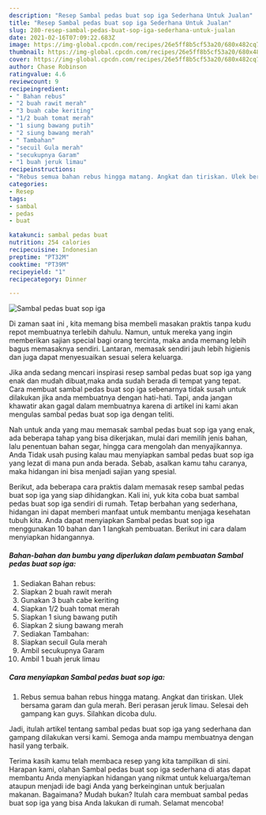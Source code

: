 ```yaml
---
description: "Resep Sambal pedas buat sop iga Sederhana Untuk Jualan"
title: "Resep Sambal pedas buat sop iga Sederhana Untuk Jualan"
slug: 280-resep-sambal-pedas-buat-sop-iga-sederhana-untuk-jualan
date: 2021-02-16T07:09:22.683Z
image: https://img-global.cpcdn.com/recipes/26e5ff8b5cf53a20/680x482cq70/sambal-pedas-buat-sop-iga-foto-resep-utama.jpg
thumbnail: https://img-global.cpcdn.com/recipes/26e5ff8b5cf53a20/680x482cq70/sambal-pedas-buat-sop-iga-foto-resep-utama.jpg
cover: https://img-global.cpcdn.com/recipes/26e5ff8b5cf53a20/680x482cq70/sambal-pedas-buat-sop-iga-foto-resep-utama.jpg
author: Chase Robinson
ratingvalue: 4.6
reviewcount: 9
recipeingredient:
- " Bahan rebus"
- "2 buah rawit merah"
- "3 buah cabe keriting"
- "1/2 buah tomat merah"
- "1 siung bawang putih"
- "2 siung bawang merah"
- " Tambahan"
- "secuil Gula merah"
- "secukupnya Garam"
- "1 buah jeruk limau"
recipeinstructions:
- "Rebus semua bahan rebus hingga matang. Angkat dan tiriskan. Ulek bersama garam dan gula merah. Beri perasan jeruk limau. Selesai deh gampang kan guys. Silahkan dicoba dulu."
categories:
- Resep
tags:
- sambal
- pedas
- buat

katakunci: sambal pedas buat 
nutrition: 254 calories
recipecuisine: Indonesian
preptime: "PT32M"
cooktime: "PT39M"
recipeyield: "1"
recipecategory: Dinner

---
```



![Sambal pedas buat sop iga](https://img-global.cpcdn.com/recipes/26e5ff8b5cf53a20/680x482cq70/sambal-pedas-buat-sop-iga-foto-resep-utama.jpg)

Di zaman  saat ini , kita memang bisa membeli masakan praktis tanpa kudu repot membuatnya terlebih dahulu. Namun, untuk mereka yang ingin memberikan sajian special bagi orang tercinta, maka anda memang lebih bagus memasaknya sendiri. Lantaran, memasak sendiri jauh lebih higienis dan juga dapat menyesuaikan sesuai selera keluarga.

Jika anda sedang mencari inspirasi resep sambal pedas buat sop iga yang enak dan mudah dibuat,maka anda sudah berada di tempat yang tepat. Cara membuat sambal pedas buat sop iga  sebenarnya tidak susah untuk dilakukan jika anda membuatnya dengan hati-hati. Tapi, anda jangan khawatir akan gagal dalam membuatnya 
karena di artikel ini kami akan mengulas sambal pedas buat sop iga dengan teliti.  



Nah untuk anda yang mau memasak sambal pedas buat sop iga yang enak, ada beberapa tahap yang bisa dikerjakan, mulai dari memilih jenis bahan, lalu penentuan bahan segar, hingga cara mengolah dan menyajikannya. Anda Tidak usah pusing kalau mau menyiapkan sambal pedas buat sop iga yang lezat di mana pun anda berada. Sebab, asalkan kamu  tahu caranya, maka hidangan ini bisa menjadi sajian yang spesial.

Berikut, ada beberapa cara praktis  dalam memasak resep sambal pedas buat sop iga yang siap dihidangkan. Kali ini, yuk kita coba buat sambal pedas buat sop iga sendiri di rumah. Tetap berbahan yang sederhana, hidangan ini dapat memberi manfaat untuk membantu menjaga kesehatan tubuh kita. Anda dapat menyiapkan Sambal pedas buat sop iga menggunakan 10 bahan dan 1 langkah pembuatan. Berikut ini cara dalam menyiapkan hidangannya.

<!--inarticleads1-->

##### Bahan-bahan dan bumbu yang diperlukan dalam pembuatan Sambal pedas buat sop iga:

1. Sediakan  Bahan rebus:
1. Siapkan 2 buah rawit merah
1. Gunakan 3 buah cabe keriting
1. Siapkan 1/2 buah tomat merah
1. Siapkan 1 siung bawang putih
1. Siapkan 2 siung bawang merah
1. Sediakan  Tambahan:
1. Siapkan secuil Gula merah
1. Ambil secukupnya Garam
1. Ambil 1 buah jeruk limau




<!--inarticleads2-->

##### Cara menyiapkan Sambal pedas buat sop iga:

1. Rebus semua bahan rebus hingga matang. Angkat dan tiriskan. Ulek bersama garam dan gula merah. Beri perasan jeruk limau. Selesai deh gampang kan guys. Silahkan dicoba dulu.




Jadi, itulah artikel tentang  sambal pedas buat sop iga  yang sederhana dan gampang dilakukan versi kami. Semoga anda mampu membuatnya dengan hasil yang terbaik. 

Terima kasih kamu telah membaca resep yang kita tampilkan di sini. Harapan kami, olahan  Sambal pedas buat sop iga sederhana di atas dapat membantu Anda menyiapkan hidangan yang nikmat untuk keluarga/teman ataupun menjadi ide bagi Anda yang berkeinginan untuk berjualan makanan. Bagaimana? Mudah bukan? Itulah cara membuat sambal pedas buat sop iga yang bisa Anda lakukan di rumah. Selamat mencoba!

